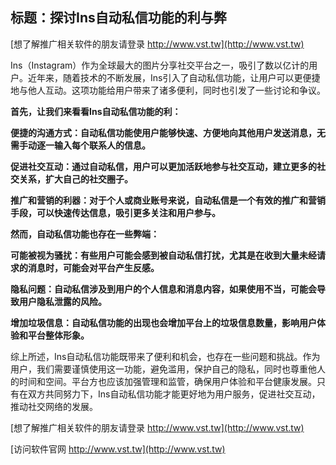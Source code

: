 ## **标题：探讨Ins自动私信功能的利与弊**

[想了解推广相关软件的朋友请登录 http://www.vst.tw](http://www.vst.tw)

Ins（Instagram）作为全球最大的图片分享社交平台之一，吸引了数以亿计的用户。近年来，随着技术的不断发展，Ins引入了自动私信功能，让用户可以更便捷地与他人互动。这项功能给用户带来了诸多便利，同时也引发了一些讨论和争议。

**首先，让我们来看看Ins自动私信功能的利：**

**便捷的沟通方式：自动私信功能使用户能够快速、方便地向其他用户发送消息，无需手动逐一输入每个联系人的信息。**

**促进社交互动：通过自动私信，用户可以更加活跃地参与社交互动，建立更多的社交关系，扩大自己的社交圈子。**

**推广和营销的利器：对于个人或商业账号来说，自动私信是一个有效的推广和营销手段，可以快速传达信息，吸引更多关注和用户参与。**

**然而，自动私信功能也存在一些弊端：**

**可能被视为骚扰：有些用户可能会感到被自动私信打扰，尤其是在收到大量未经请求的消息时，可能会对平台产生反感。**

**隐私问题：自动私信涉及到用户的个人信息和消息内容，如果使用不当，可能会导致用户隐私泄露的风险。**

**增加垃圾信息：自动私信功能的出现也会增加平台上的垃圾信息数量，影响用户体验和平台整体形象。**

综上所述，Ins自动私信功能既带来了便利和机会，也存在一些问题和挑战。作为用户，我们需要谨慎使用这一功能，避免滥用，保护自己的隐私，同时也尊重他人的时间和空间。平台方也应该加强管理和监管，确保用户体验和平台健康发展。只有在双方共同努力下，Ins自动私信功能才能更好地为用户服务，促进社交互动，推动社交网络的发展。

[想了解推广相关软件的朋友请登录 http://www.vst.tw](http://www.vst.tw)


[访问软件官网 http://www.vst.tw](http://www.vst.tw)
